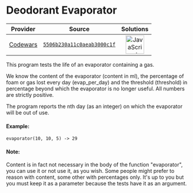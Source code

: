 [_metadata_:generated]: - "true"

# Deodorant Evaporator

<!-- INFO TABLE BEGIN -->

| Provider                                        | Source                                                                               | Solutions                                                                                                                                                    |
| :---------------------------------------------: | :----------------------------------------------------------------------------------: | :----------------------------------------------------------------------------------------------------------------------------------------------------------: |
| [Codewars](../../../docs/providers/Codewars.md) | [`5506b230a11c0aeab3000c1f`](https://www.codewars.com/kata/5506b230a11c0aeab3000c1f) | [<img src="https://res.cloudinary.com/rascaltwo/image/upload/v1631924076/javascript_ehszr7.svg" alt="JavaScript" title="JavaScript" width="50" />](solve.js) |

<!-- INFO TABLE END -->

This program tests the life of an evaporator containing a gas. 

We know the content of the evaporator (content in ml),
the percentage of foam or gas lost every day (evap_per_day) and the threshold (threshold) in percentage beyond which the evaporator is no longer useful.
All numbers are strictly positive.

The program reports the nth day (as an integer)
on which the evaporator will be out of use.

#### Example:
```
evaporator(10, 10, 5) -> 29
```

#### Note: 
Content is in fact not necessary in the body of the function "evaporator", you can use it or not use it, as you wish. Some people might prefer to reason with content, some other with percentages only. It's up to you but you must keep it as a parameter because the tests have it as an argument.
